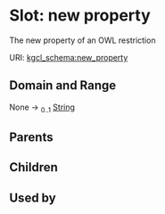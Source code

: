 
# Slot: new property


The new property of an OWL restriction

URI: [kgcl_schema:new_property](https://w3id.org/kgcl-schema/new_property)


## Domain and Range

None &#8594;  <sub>0..1</sub> [String](types/String.md)

## Parents


## Children


## Used by


